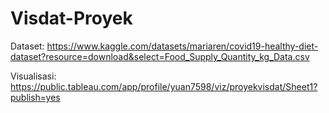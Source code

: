 # Visdat-Proyek

Dataset: https://www.kaggle.com/datasets/mariaren/covid19-healthy-diet-dataset?resource=download&select=Food_Supply_Quantity_kg_Data.csv

Visualisasi: https://public.tableau.com/app/profile/yuan7598/viz/proyekvisdat/Sheet1?publish=yes
